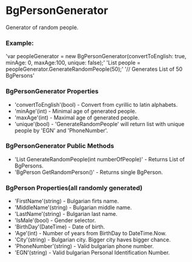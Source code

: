 BgPersonGenerator
=================
Generator of random people.


### Example:
'var peopleGenerator = new BgPersonGenerator(convertToEnglish: true, minAge: 0, maxAge:100, unique: false);'
'List<BgPerson> people = peopleGenerator.GenerateRandomPeople(50);'
'// Generates List of 50 BgPersons'

### BgPersonGenerator Properties
*	'convertToEnglish'(bool) - Convert from cyrillic to latin alphabets.
*	'minAge'(int) - Minimal age of generated people.
*	'maxAge'(int) - Maximal age of generated people.
*	'unique'(bool) - 'GenerateRandomPeople' will return list with unique people by 'EGN' and 'PhoneNumber'.

### BgPersonGenerator Public Methods
*	'List<BgPerson> GenerateRandomPeople(int numberOfPeople)' - Returns List of BgPersons.
*	'BgPerson GetRandomPerson()' - Returns single BgPerson.

### BgPerson Properties(all randomly generated)
*	'FirstName'(string) - Bulgarian firts name.
*	'MiddleName'(string) - Bulgarian middle name.
*	'LastName'(string) - Bulgarian last name.
*	'IsMale'(bool) - Gender selector.
*	'BirthDay'(DateTime) - Date of birth.
*	'Age'(int) - Number of years from BirthDay to DateTime.Now.
*	'City'(string) - Bulgarian city. Bigger city haves bigger chance.
*	'PhoneNumber'(string) - Valid bulgarian phone number.
*	'EGN'(string) - Valid bulgarian Personal Identification Number.